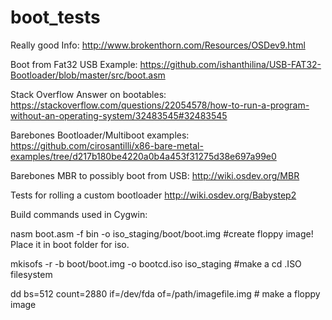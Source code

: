 # boot_tests

Really good Info:
http://www.brokenthorn.com/Resources/OSDev9.html

Boot from Fat32 USB Example:
https://github.com/ishanthilina/USB-FAT32-Bootloader/blob/master/src/boot.asm

Stack Overflow Answer on bootables:
https://stackoverflow.com/questions/22054578/how-to-run-a-program-without-an-operating-system/32483545#32483545

Barebones Bootloader/Multiboot examples:
https://github.com/cirosantilli/x86-bare-metal-examples/tree/d217b180be4220a0b4a453f31275d38e697a99e0

Barebones MBR to possibly boot from USB:
http://wiki.osdev.org/MBR

Tests for rolling a custom bootloader
http://wiki.osdev.org/Babystep2


Build commands used in Cygwin:

nasm boot.asm -f bin -o iso_staging/boot/boot.img   				 #create floppy image! Place it in boot folder for iso.

mkisofs -r -b boot/boot.img -o bootcd.iso iso_staging				 #make a cd .ISO filesystem

dd bs=512 count=2880 if=/dev/fda of=/path/imagefile.img     # make a floppy image
